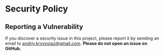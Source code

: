 # Security Policy

## Reporting a Vulnerability

If you discover a security issue in this project, please report it by sending an email to [andriy.kryvoviaz@gmail.com](mailto:andriy.kryvoviaz@gmail.com). **Please do not open an issue on GitHub.**